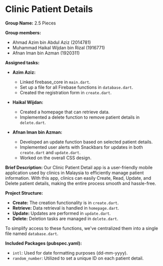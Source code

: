 # Clinic Patient Details

**Group Name:** 2.5 Pieces

**Group members:**
- Ahmad Azim bin Abdul Aziz (2014781)
- Muhammad Haikal Wijdan bin Rizal (1916771)
- Afnan Iman bin Azman (1920311)

**Assigned tasks:**
- **Azim Aziz:**
  - Linked firebase_core in `main.dart`.
  - Set up a file for all Firebase functions in `database.dart`.
  - Created the registration form in `create.dart`.
  
- **Haikal Wijdan:**
  - Created a homepage that can retrieve data.
  - Implemented a delete function to remove patient details in `delete.dart`.

- **Afnan Iman bin Azman:**
  - Developed an update function based on selected patient details.
  - Implemented user alerts with Snackbars for updates in both `create.dart` and `update.dart`.
  - Worked on the overall CSS design.

**Brief Description:**
Our Clinic Patient Detail app is a user-friendly mobile application used by clinics in Malaysia to efficiently manage patient information. With this app, clinics can easily Create, Read, Update, and Delete patient details, making the entire process smooth and hassle-free.

**Project Structure:**
- **Create:** The creation functionality is in `create.dart`.
- **Retrieve:** Data retrieval is handled in `homepage.dart`.
- **Update:** Updates are performed in `update.dart`.
- **Delete:** Deletion tasks are managed in `delete.dart`.

To simplify access to these functions, we've centralized them into a single file named `database.dart`.

**Included Packages (pubspec.yaml):**
- `intl`: Used for date formatting purposes (dd-mm-yyyy).
- `random_number`: Utilized to set a unique ID on each patient detail.
